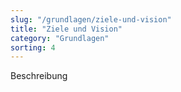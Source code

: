 ```yaml
---
slug: "/grundlagen/ziele-und-vision"
title: "Ziele und Vision"
category: "Grundlagen"
sorting: 4
---
```


Beschreibung